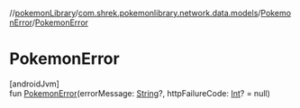 //[pokemonLibrary](../../../index.md)/[com.shrek.pokemonlibrary.network.data.models](../index.md)/[PokemonError](index.md)/[PokemonError](-pokemon-error.md)

# PokemonError

[androidJvm]\
fun [PokemonError](-pokemon-error.md)(errorMessage: [String](https://kotlinlang.org/api/latest/jvm/stdlib/kotlin/-string/index.html)?, httpFailureCode: [Int](https://kotlinlang.org/api/latest/jvm/stdlib/kotlin/-int/index.html)? = null)
